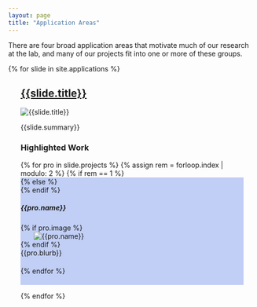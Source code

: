 ```yaml
---
layout: page
title: "Application Areas"
---
```

There are four broad application areas that motivate much of our research at the lab, and many of our projects fit into one or more of these groups.

{% for slide in site.applications %}
<div class="row checker" style="margin:auto;justify-content:center;width:90%;max-width:1000px">
  <h2><a href="{{ slide.url | relative_url}}">{{slide.title}}</a></h2>
  <img src="{{slide.splash | relative_url}}" alt="{{slide.title}}">
  <p>{{slide.summary}}</p>
  <h3>Highlighted Work</h3>
  {% for pro in slide.projects %}
  {% assign rem = forloop.index | modulo: 2 %}
    {% if rem == 1 %}
      <div class="row" style="background-color:#c1cef5;padding-bottom:20px">
    {% else %}
      <div class="row" style="padding-bottom:20px">
    {% endif %}
      <h5>{{pro.name}}</h5>
      {% if pro.image %}
      <div class="col" style="margin:0 auto;min-width:300px;max-width:400px">
        <img src="{{pro.image | relative_url}}" alt="{{pro.name}}">
      </div>
      {% endif %}
      <div class="col" style="width:100%;min-width:300px">
        {{pro.blurb}}
      </div>
    </div>
  {% endfor %}
</div>


{% endfor %}

